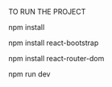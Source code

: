 TO RUN THE PROJECT

npm install

npm install react-bootstrap

npm install react-router-dom

npm run dev
